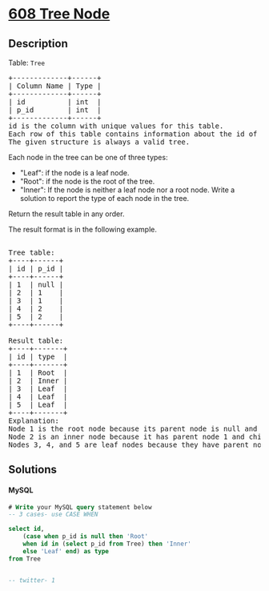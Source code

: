 # [608 Tree Node](https://leetcode.com/problems/tree-node/description)

## Description

<!-- description:start -->

<p>Table: <code>Tree</code></p>
 <pre>
+-------------+------+
| Column Name | Type |
+-------------+------+
| id          | int  |
| p_id        | int  |
+-------------+------+
id is the column with unique values for this table.
Each row of this table contains information about the id of a node and the id of its parent node in a tree.
The given structure is always a valid tree.
</pre>

Each node in the tree can be one of three types:

* "Leaf": if the node is a leaf node.
* "Root": if the node is the root of the tree.
* "Inner": If the node is neither a leaf node nor a root node.
Write a solution to report the type of each node in the tree.

Return the result table in any order.

The result format is in the following example.

<pre>

Tree table:
+----+------+
| id | p_id |
+----+------+
| 1  | null |
| 2  | 1    |
| 3  | 1    |
| 4  | 2    |
| 5  | 2    |
+----+------+
 
Result table:
+----+-------+
| id | type  |
+----+-------+
| 1  | Root  |
| 2  | Inner |
| 3  | Leaf  |
| 4  | Leaf  |
| 5  | Leaf  |
+----+-------+
Explanation: 
Node 1 is the root node because its parent node is null and it has child nodes 2 and 3.
Node 2 is an inner node because it has parent node 1 and child node 4 and 5.
Nodes 3, 4, and 5 are leaf nodes because they have parent nodes and they do not have child nodes.
</pre>

<!-- description:end -->

## Solutions

<!-- solution:start -->

<!-- tabs:start -->

#### MySQL

```sql
# Write your MySQL query statement below
-- 3 cases- use CASE WHEN

select id,
    (case when p_id is null then 'Root' 
    when id in (select p_id from Tree) then 'Inner'
    else 'Leaf' end) as type
from Tree


-- twitter- 1
```

<!-- tabs:end -->

<!-- solution:end -->



